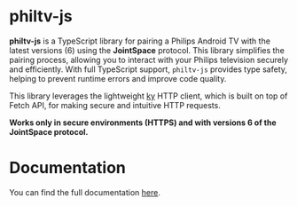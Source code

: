 # philtv-js

**philtv-js** is a TypeScript library for pairing a Philips Android TV with the latest versions (6) using the **JointSpace** protocol. This library simplifies the pairing process, allowing you to interact with your Philips television securely and efficiently. With full TypeScript support, `philtv-js` provides type safety, helping to prevent runtime errors and improve code quality.

This library leverages the lightweight [ky](https://github.com/sindresorhus/ky) HTTP client, which is built on top of Fetch API, for making secure and intuitive HTTP requests.

**Works only in secure environments (HTTPS) and with versions 6 of the JointSpace protocol.**

# Documentation

You can find the full documentation [here](https://clement-berard.github.io/philtv-js).
